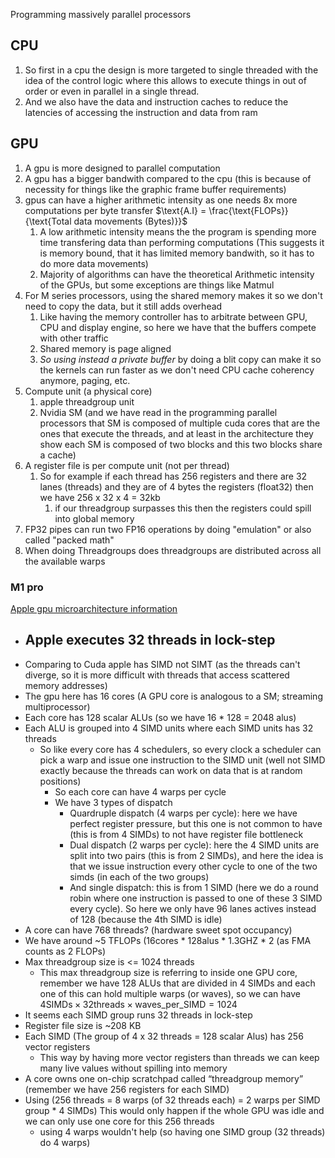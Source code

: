 Programming massively parallel processors

## CPU
1. So first in a cpu the design is more targeted to single threaded with the idea of the control logic where this allows to execute things in out of order or even in parallel in a single thread.
2. And we also have the data and instruction caches to reduce the latencies of accessing the instruction and data from ram 

## GPU
1. A gpu is more designed to parallel computation
2. A gpu has a bigger bandwith compared to the cpu (this is because of necessity for things like the graphic frame buffer requirements)
3. gpus can have a higher arithmetic intensity as one needs 8x more computations per byte transfer $\text{A.I} = \frac{\text{FLOPs}}{\text{Total data movements (Bytes)}}$
   1. A low arithmetic intensity means the the program is spending more time transfering data than performing computations (This suggests it is memory bound, that it has limited memory bandwith, so it has to do more data movements)
   2. Majority of algorithms can have the theoretical Arithmetic intensity of the GPUs, but some exceptions are things like Matmul 
4. For M series processors, using the shared memory makes it so we don't need to copy the data, but it still adds overhead
   1. Like having the memory controller has to arbitrate between GPU, CPU and display engine, so here we have that the buffers compete with other traffic
   2. Shared memory is page aligned
   3. *So using instead a private buffer* by doing a blit copy can make it so the kernels can run faster as we don't need CPU cache coherency anymore, paging, etc.
5. Compute unit (a physical core)
   1. apple threadgroup unit
   2. Nvidia SM (and we have read in the programming parallel processors that SM is composed of multiple cuda cores that are the ones that execute the threads, and at least in the architecture they show each SM is composed of two blocks and this two blocks share a cache)
6. A register file is per compute unit (not per thread)
   1. So for example if each thread has 256 registers and there are 32 lanes (threads) and they are of 4 bytes the registers (float32) then we have 256 x 32 x 4 = 32kb
      1. if our threadgroup surpasses this then the registers could spill into global memory
7. FP32 pipes can run two FP16 operations by doing "emulation" or also called "packed math"
8. When doing Threadgroups does threadgroups are distributed across all the available warps

### M1 pro
[Apple gpu microarchitecture information](https://github.com/philipturner/metal-benchmarks)

- Apple executes 32 threads in lock-step
  - 
- Comparing to Cuda apple has SIMD not SIMT (as the threads can't diverge, so it is more difficult with threads that access scattered memory addresses)
- The gpu here has 16 cores (A GPU core is analogous to a SM; streaming multiprocessor)
- Each core has 128 scalar ALUs (so we have 16 * 128 = 2048 alus)
- Each ALU is grouped into 4 SIMD units where each SIMD units has 32 threads
  - So like every core has 4 schedulers, so every clock a scheduler can pick a warp and issue one instruction to the SIMD unit (well not SIMD exactly because the threads can work on data that is at random positions)
    - So each core can have 4 warps per cycle
    - We have 3 types of dispatch
      - Quardruple dispatch (4 warps per cycle): here we have perfect register pressure, but this one is not common to have (this is from 4 SIMDs) to not have register file bottleneck
      - Dual dispatch (2 warps per cycle): here the 4 SIMD units are split into two pairs (this is from 2 SIMDs), and here the idea is that we issue instruction every other cycle to one of the two simds (in each of the two groups)
      - And single dispatch: this is from 1 SIMD (here we do a round robin where one instruction is passed to one of these 3 SIMD every cycle). So here we only have 96 lanes actives instead of 128 (because the 4th SIMD is idle)
- A core can have 768 threads? (hardware sweet spot occupancy)
- We have around ~5 TFLOPs (16cores * 128alus * 1.3GHZ * 2 (as FMA counts as 2 FLOPs)
- Max threadgroup size is <= 1024 threads
  - This max threadgroup size is referring to inside one GPU core, remember we have 128 ALUs that are divided in 4 SIMDs and each one of this can hold multiple warps (or waves), so we can have $4\text{SIMDs} \times 32\text{threads} \times \text{waves_per_SIMD} = 1024$
- It seems each SIMD group runs 32 threads in lock-step
- Register file size is ~208 KB
- Each SIMD (The group of 4 x 32 threads = 128 scalar Alus) has 256 vector registers
  - This way by having more vector registers than threads we can keep many live values without spilling into memory
- A core owns one on-chip scratchpad called “threadgroup memory” (remember we have 256 registers for each SIMD)
- Using (256 threads = 8 warps (of 32 threads each) = 2 warps per SIMD group * 4 SIMDs) This would only happen if the whole GPU was idle and we can only use one core for this 256 threads
    - using 4 warps wouldn't help (so having one SIMD group (32 threads) do 4 warps)

